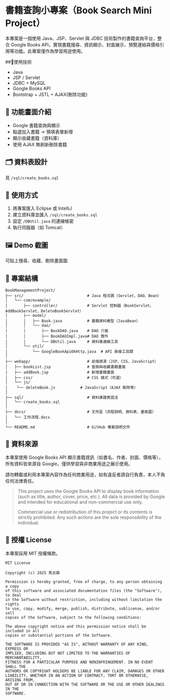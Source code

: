 # 書籍查詢小專案（Book Search Mini Project）

本專案是一個使用 Java、JSP、Servlet 與 JDBC 技術製作的書籍查詢平台，整合 Google Books API，實現書籍搜尋、資訊顯示、封面展示、預覽連結與價格引用等功能。此專案僅作為學習用途使用。

##🔧使用技術
- Java
- JSP / Servlet
- JDBC + MySQL
- Google Books API
- Bootstrap + JSTL + AJAX(刪除功能)

## 📸 功能畫面介紹
- Google 書籍查詢與顯示
- 點選加入書籍 → 預填表單新增
- 顯示收藏書籍（資料庫）
- 使用 AJAX 無刷新刪除書籍

## 🗂️ 資料表設計
見 `/sql/create_books.sql`

## 📝 使用方式
1. 將專案匯入 Eclipse 或 IntelliJ
2. 建立資料庫並匯入 `/sql/create_books.sql`
3. 設定 `/DBUtil.java` 的連線帳密
4. 執行伺服器（如 Tomcat）

## 🖼️ Demo 截圖
可貼上搜尋、收藏、刪除畫面圖

## 📁 專案結構
```
BookManagementProject/
├── src/                            # Java 程式碼（Servlet、DAO、Bean）
│   └── com/example/
│       ├── controller/             # Servlet 控制器（BookServlet、AddBookServlet、DeleteBookServlet）
│       ├── model/
│       │   ├── Book.java           # 書籍資料模型（JavaBean）
│       │   └── dao/
│       │       ├── BookDAO.java    # DAO 介面
│       │       ├── BookDAOImpl.java# DAO 實作
│       │       └── DBUtil.java     # 資料庫連線工具
│       └── util/
│           └── GoogleBookApiOkHttp.java  # API 串接工具類
│
├── webapp/                         # 前端資源（JSP、CSS、JavaScript）
│   ├── bookList.jsp                # 查詢與收藏書籍畫面
│   ├── addBook.jsp                 # 新增書籍畫面
│   ├── css/                        # CSS 樣式（可選）
│   └── js/  
│	 └── deleteBook.js           # JavaScript（AJAX 刪除等）
│	
├── sql/                            # 資料庫建表語法
│   └── create_books.sql
│
├── docs/                           # 文件區（流程說明、資料表、畫面圖）
│   └── 工作流程.docx
│
└── README.md                       # GitHub 專案說明文件
```
## 🔗 資料來源
本專案使用 Google Books API 顯示書籍資訊（如書名、作者、封面、價格等），所有資料皆來源自 Google，僅供學習與非商業用途之展示使用。

請勿轉載或利用本專案內容作為任何商業用途，如有違反者請自行負責，本人不負任何法律責任。

> This project uses the Google Books API to display book information (such as title, author, cover, price, etc.). All data is provided by Google and intended for educational and non-commercial use only.  
>  
> Commercial use or redistribution of this project or its contents is strictly prohibited. Any such actions are the sole responsibility of the individual.

## 📝 授權 License

本專案採用 MIT 授權條款。

```text
MIT License

Copyright (c) 2025 馬志霖

Permission is hereby granted, free of charge, to any person obtaining a copy
of this software and associated documentation files (the "Software"), to deal
in the Software without restriction, including without limitation the rights  
to use, copy, modify, merge, publish, distribute, sublicense, and/or sell
copies of the Software, subject to the following conditions:  

The above copyright notice and this permission notice shall be included in all
copies or substantial portions of the Software.  

THE SOFTWARE IS PROVIDED "AS IS", WITHOUT WARRANTY OF ANY KIND, EXPRESS OR
IMPLIED, INCLUDING BUT NOT LIMITED TO THE WARRANTIES OF MERCHANTABILITY,  
FITNESS FOR A PARTICULAR PURPOSE AND NONINFRINGEMENT. IN NO EVENT SHALL THE
AUTHORS OR COPYRIGHT HOLDERS BE LIABLE FOR ANY CLAIM, DAMAGES OR OTHER  
LIABILITY, WHETHER IN AN ACTION OF CONTRACT, TORT OR OTHERWISE, ARISING FROM,  
OUT OF OR IN CONNECTION WITH THE SOFTWARE OR THE USE OR OTHER DEALINGS IN THE  
SOFTWARE.
